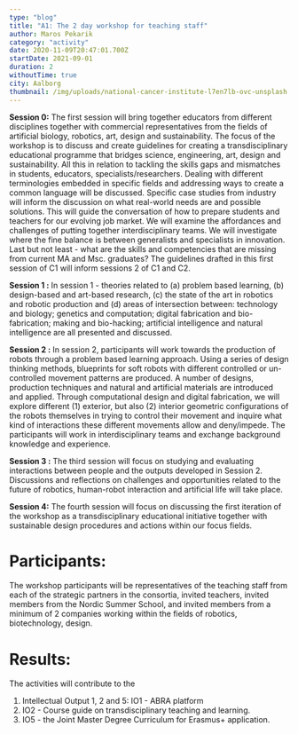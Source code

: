 ```yaml
---
type: "blog"
title: "A1: The 2 day workshop for teaching staff"
author: Maros Pekarik
category: "activity"
date: 2020-11-09T20:47:01.700Z
startDate: 2021-09-01
duration: 2
withoutTime: true
city: Aalborg
thumbnail: /img/uploads/national-cancer-institute-l7en7lb-ovc-unsplash.jpg
---
```


**Session 0:**
The first session will bring together educators from different disciplines together with commercial representatives from the fields of artificial biology, robotics, art, design and sustainability. The focus of the workshop is to discuss and create guidelines for creating a transdisciplinary educational programme that bridges science, engineering, art, design and sustainability. All this in relation to tackling the skills gaps and mismatches in students, educators, specialists/researchers. Dealing with different terminologies embedded in specific fields and addressing ways to create a common language will be discussed. Specific case studies from industry will inform the discussion on what real-world needs are and possible solutions. This will guide the conversation of how to prepare students and teachers for our evolving job market. We will examine the affordances and challenges of putting together interdisciplinary teams. We will investigate where the fine balance is between generalists and specialists in innovation. Last but not least - what are the skills and competencies that are missing from current MA and Msc. graduates? The guidelines drafted in this first session of C1 will inform sessions 2 of C1 and C2.

**Session 1 :**
In session 1 - theories related to (a) problem based learning, (b) design-based and art-based research, (c) the state of the art in robotics and robotic production and (d) areas of intersection between: technology and biology; genetics and computation; digital fabrication and bio-fabrication; making and bio-hacking; artificial intelligence and natural intelligence are all presented and discussed.

**Session 2 :**
In session 2, participants will work towards the production of robots through a problem based learning approach. Using a series of design thinking methods, blueprints for soft robots with different controlled or un-controlled movement patterns are produced. A number of designs, production techniques and natural and artificial materials are introduced and applied. Through computational design and digital fabrication, we will explore different (1) exterior, but also (2) interior geometric configurations of the robots themselves in trying to control their movement and inquire what kind of interactions these different movements allow and deny/impede. The participants will work in interdisciplinary teams and exchange background knowledge and experience.

**Session 3 :**
The third session will focus on studying and evaluating interactions between people and the outputs developed in Session 2. Discussions and reflections on challenges and opportunities related to the future of robotics, human-robot interaction and artificial life will take place.

**Session 4:**
The fourth session will focus on discussing the first iteration of the workshop as a transdisciplinary educational initiative together with sustainable design procedures and actions within our focus fields.

# Participants:
The workshop participants will be representatives of the teaching staff from each of the strategic partners in the consortia, invited teachers, invited members from the Nordic Summer School, and invited members from a minimum of 2 companies working within the fields of robotics, biotechnology, design.

# Results:
The activities will contribute to the
1. Intellectual Output 1, 2 and 5: IO1 - ABRA platform
2. IO2 - Course guide on transdisciplinary teaching and learning.
3. IO5 - the Joint Master Degree Curriculum for Erasmus+ application.
